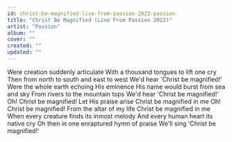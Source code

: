 ```yaml
---
id: christ-be-magnified-live-from-passion-2022-passion
title: "Christ Be Magnified (Live From Passion 2022)"
artist: "Passion"
album: ""
cover: ""
created: ""
updated: ""
---
```


Were creation suddenly articulate
With a thousand tongues to lift one cry
Then from north to south and east to west
We'd hear 'Christ be magnified!'
Were the whole earth echoing His eminence
His name would burst from sea and sky
From rivers to the mountain tops
We'd hear 'Christ be magnified!'
Oh! Christ be magnified!
Let His praise arise
Christ be magnified in me
Oh! Christ be magnified!
From the altar of my life
Christ be magnified in me
When every creature finds its inmost melody
And every human heart its native cry
Oh then in one enraptured hymn of praise
We'll sing 'Christ be magnified!'